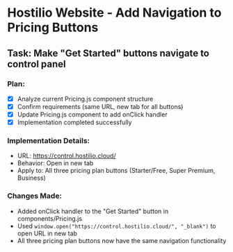 # Hostilio Website - Add Navigation to Pricing Buttons

## Task: Make "Get Started" buttons navigate to control panel

### Plan:

- [x] Analyze current Pricing.js component structure
- [x] Confirm requirements (same URL, new tab for all buttons)
- [x] Update Pricing.js component to add onClick handler
- [x] Implementation completed successfully

### Implementation Details:

- URL: https://control.hostilio.cloud/
- Behavior: Open in new tab
- Apply to: All three pricing plan buttons (Starter/Free, Super Premium, Business)

### Changes Made:

- Added onClick handler to the "Get Started" button in components/Pricing.js
- Used `window.open("https://control.hostilio.cloud/", "_blank")` to open URL in new tab
- All three pricing plan buttons now have the same navigation functionality
